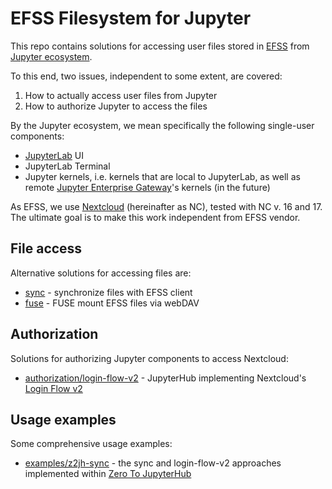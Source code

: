 # EFSS Filesystem for Jupyter

This repo contains solutions for accessing user files stored in 
[EFSS](https://en.wikipedia.org/wiki/Enterprise_file_synchronization_and_sharing)
from [Jupyter ecosystem](https://jupyter.org/).

To this end, two issues, independent to some extent, are covered:

1. How to actually access user files from Jupyter
2. How to authorize Jupyter to access the files

By the Jupyter ecosystem, 
we mean specifically the following single-user components:

- [JupyterLab](https://github.com/jupyterlab/jupyterlab) UI
- JupyterLab Terminal
- Jupyter kernels, i.e. kernels that are local to JupyterLab, as well as remote 
[Jupyter Enterprise Gateway](https://jupyter-enterprise-gateway.readthedocs.io/)'s kernels
(in the future)

As EFSS, we use [Nextcloud](https://nextcloud.com/) (hereinafter as NC), tested with NC v. 16 and 17. 
The ultimate goal is to make this work independent from EFSS vendor. 

## File access

Alternative solutions for accessing files are:

- [sync](sync) - synchronize files with EFSS client
- [fuse](fuse) - FUSE mount EFSS files via webDAV

## Authorization

Solutions for authorizing Jupyter components to access Nextcloud:

- [authorization/login-flow-v2](authorization/login-flow-v2) - JupyterHub implementing Nextcloud's 
[Login Flow v2](https://docs.nextcloud.com/server/latest/developer_manual/client_apis/LoginFlow/index.html#login-flow-v2)

## Usage examples

Some comprehensive usage examples:

- [examples/z2jh-sync](examples/z2jh-sync) - the sync and login-flow-v2 approaches
implemented within [Zero To JupyterHub](https://zero-to-jupyterhub.readthedocs.io/)
